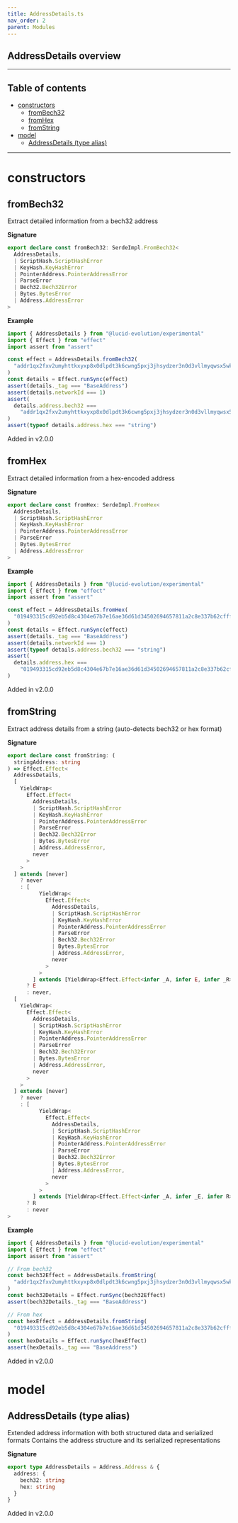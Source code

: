 ```yaml
---
title: AddressDetails.ts
nav_order: 2
parent: Modules
---
```


## AddressDetails overview

---

<h2 class="text-delta">Table of contents</h2>

- [constructors](#constructors)
  - [fromBech32](#frombech32)
  - [fromHex](#fromhex)
  - [fromString](#fromstring)
- [model](#model)
  - [AddressDetails (type alias)](#addressdetails-type-alias)

---

# constructors

## fromBech32

Extract detailed information from a bech32 address

**Signature**

```ts
export declare const fromBech32: SerdeImpl.FromBech32<
  AddressDetails,
  | ScriptHash.ScriptHashError
  | KeyHash.KeyHashError
  | PointerAddress.PointerAddressError
  | ParseError
  | Bech32.Bech32Error
  | Bytes.BytesError
  | Address.AddressError
>
```

**Example**

```ts
import { AddressDetails } from "@lucid-evolution/experimental"
import { Effect } from "effect"
import assert from "assert"

const effect = AddressDetails.fromBech32(
  "addr1qx2fxv2umyhttkxyxp8x0dlpdt3k6cwng5pxj3jhsydzer3n0d3vllmyqwsx5wktcd8cc3sq835lu7drv2xwl2wywfgse35a3x"
)
const details = Effect.runSync(effect)
assert(details._tag === "BaseAddress")
assert(details.networkId === 1)
assert(
  details.address.bech32 ===
    "addr1qx2fxv2umyhttkxyxp8x0dlpdt3k6cwng5pxj3jhsydzer3n0d3vllmyqwsx5wktcd8cc3sq835lu7drv2xwl2wywfgse35a3x"
)
assert(typeof details.address.hex === "string")
```

Added in v2.0.0

## fromHex

Extract detailed information from a hex-encoded address

**Signature**

```ts
export declare const fromHex: SerdeImpl.FromHex<
  AddressDetails,
  | ScriptHash.ScriptHashError
  | KeyHash.KeyHashError
  | PointerAddress.PointerAddressError
  | ParseError
  | Bytes.BytesError
  | Address.AddressError
>
```

**Example**

```ts
import { AddressDetails } from "@lucid-evolution/experimental"
import { Effect } from "effect"
import assert from "assert"

const effect = AddressDetails.fromHex(
  "019493315cd92eb5d8c4304e67b7e16ae36d61d34502694657811a2c8e337b62cfff6403a06a3acbc34f8c46003c69fe79a3628cefa9c47251"
)
const details = Effect.runSync(effect)
assert(details._tag === "BaseAddress")
assert(details.networkId === 1)
assert(typeof details.address.bech32 === "string")
assert(
  details.address.hex ===
    "019493315cd92eb5d8c4304e67b7e16ae36d61d34502694657811a2c8e337b62cfff6403a06a3acbc34f8c46003c69fe79a3628cefa9c47251"
)
```

Added in v2.0.0

## fromString

Extract address details from a string (auto-detects bech32 or hex format)

**Signature**

```ts
export declare const fromString: (
  stringAddress: string
) => Effect.Effect<
  AddressDetails,
  [
    YieldWrap<
      Effect.Effect<
        AddressDetails,
        | ScriptHash.ScriptHashError
        | KeyHash.KeyHashError
        | PointerAddress.PointerAddressError
        | ParseError
        | Bech32.Bech32Error
        | Bytes.BytesError
        | Address.AddressError,
        never
      >
    >
  ] extends [never]
    ? never
    : [
          YieldWrap<
            Effect.Effect<
              AddressDetails,
              | ScriptHash.ScriptHashError
              | KeyHash.KeyHashError
              | PointerAddress.PointerAddressError
              | ParseError
              | Bech32.Bech32Error
              | Bytes.BytesError
              | Address.AddressError,
              never
            >
          >
        ] extends [YieldWrap<Effect.Effect<infer _A, infer E, infer _R>>]
      ? E
      : never,
  [
    YieldWrap<
      Effect.Effect<
        AddressDetails,
        | ScriptHash.ScriptHashError
        | KeyHash.KeyHashError
        | PointerAddress.PointerAddressError
        | ParseError
        | Bech32.Bech32Error
        | Bytes.BytesError
        | Address.AddressError,
        never
      >
    >
  ] extends [never]
    ? never
    : [
          YieldWrap<
            Effect.Effect<
              AddressDetails,
              | ScriptHash.ScriptHashError
              | KeyHash.KeyHashError
              | PointerAddress.PointerAddressError
              | ParseError
              | Bech32.Bech32Error
              | Bytes.BytesError
              | Address.AddressError,
              never
            >
          >
        ] extends [YieldWrap<Effect.Effect<infer _A, infer _E, infer R>>]
      ? R
      : never
>
```

**Example**

```ts
import { AddressDetails } from "@lucid-evolution/experimental"
import { Effect } from "effect"
import assert from "assert"

// From bech32
const bech32Effect = AddressDetails.fromString(
  "addr1qx2fxv2umyhttkxyxp8x0dlpdt3k6cwng5pxj3jhsydzer3n0d3vllmyqwsx5wktcd8cc3sq835lu7drv2xwl2wywfgse35a3x"
)
const bech32Details = Effect.runSync(bech32Effect)
assert(bech32Details._tag === "BaseAddress")

// From hex
const hexEffect = AddressDetails.fromString(
  "019493315cd92eb5d8c4304e67b7e16ae36d61d34502694657811a2c8e337b62cfff6403a06a3acbc34f8c46003c69fe79a3628cefa9c47251"
)
const hexDetails = Effect.runSync(hexEffect)
assert(hexDetails._tag === "BaseAddress")
```

Added in v2.0.0

# model

## AddressDetails (type alias)

Extended address information with both structured data and serialized formats
Contains the address structure and its serialized representations

**Signature**

```ts
export type AddressDetails = Address.Address & {
  address: {
    bech32: string
    hex: string
  }
}
```

Added in v2.0.0
